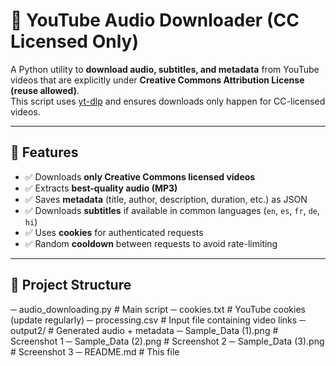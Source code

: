# 🎵 YouTube Audio Downloader (CC Licensed Only)

A Python utility to **download audio, subtitles, and metadata** from YouTube videos that are explicitly under **Creative Commons Attribution License (reuse allowed)**.  
This script uses [yt-dlp](https://github.com/yt-dlp/yt-dlp) and ensures downloads only happen for CC-licensed videos.

---

## 🚀 Features
- ✅ Downloads **only Creative Commons licensed videos**
- ✅ Extracts **best-quality audio (MP3)**
- ✅ Saves **metadata** (title, author, description, duration, etc.) as JSON
- ✅ Downloads **subtitles** if available in common languages (`en`, `es`, `fr`, `de`, `hi`)
- ✅ Uses **cookies** for authenticated requests
- ✅ Random **cooldown** between requests to avoid rate-limiting

---

## 📂 Project Structure
─ audio_downloading.py # Main script
─ cookies.txt # YouTube cookies (update regularly)
─ processing.csv # Input file containing video links
─ output2/ # Generated audio + metadata
─ Sample_Data (1).png # Screenshot 1
─ Sample_Data (2).png # Screenshot 2
─ Sample_Data (3).png # Screenshot 3
─ README.md # This file
